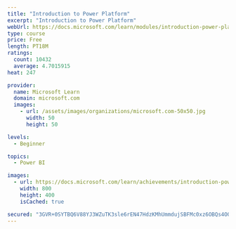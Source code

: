 ```yaml
---
title: "Introduction to Power Platform"
excerpt: "Introduction to Power Platform"
webUrl: https://docs.microsoft.com/learn/modules/introduction-power-platform/
type: course
price: Free
length: PT18M
ratings:
  count: 10432
  average: 4.7015915
heat: 247

provider:
  name: Microsoft Learn
  domain: microsoft.com
  images:
    - url: /assets/images/organizations/microsoft.com-50x50.jpg
      width: 50
      height: 50

levels:
  - Beginner

topics:
  - Power BI

images:
  - url: https://docs.microsoft.com/learn/achievements/introduction-power-platform-social.png
    width: 800
    height: 400
    isCached: true

secured: "3GVR+0SYTBQ6V88YJ3WZuTK3sle6rEN47HdzKMhUmmdujSBFMc0xz6OBQs4OO5X6olHb8HIBoSDbFUIOZ/YD/2RL0fzHX9E+NDaxXSDSuxh+NF0UiAVAqGFQccXTOZVyJk0mzup75uVhzfLAQRngvJMcYqTgvXoEUq9J9Rk5GcIhpMYBucCzmZJ0BT3gU2MOTRCfB6ItDssIUIysGwy2180rCS2wp2ZeXeZCy+kitw8YTk+V9tb0mE3fiwzm39r09VJwes24FcYG7rVN5f0nCjRsWHheOVV1xFF/jmFtri5UtTJXPoMye5wzi/EAQmad6ve5qSNI9JrT3CrLJX5RrUjPtKfqpaDDl2mAAJv30oZqSWOkM9RcOoBW8CxsezNL54FgeR9UPWGfWtzUe2Ew9MaVmsvBL0wRNUae5I6BeXY=;EUkUJlg+dVJcaCsVl5bmPA=="
---
```


